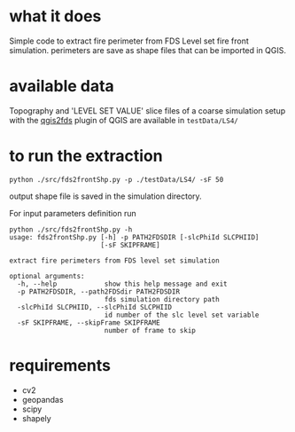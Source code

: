 # what it does
Simple code to extract fire perimeter from FDS Level set fire front simulation. perimeters are save as shape files that can be imported in QGIS. 

# available data
Topography and 'LEVEL SET VALUE' slice files of a coarse simulation setup with the [qgis2fds](https://github.com/firetools/qgis2fds) plugin of QGIS are available in `testData/LS4/`

# to run the extraction
```
python ./src/fds2frontShp.py -p ./testData/LS4/ -sF 50
```
output shape file is saved in the simulation directory. 

For input parameters definition run
```
python ./src/fds2frontShp.py -h
usage: fds2frontShp.py [-h] -p PATH2FDSDIR [-slcPhiId SLCPHIID]
                       [-sF SKIPFRAME]

extract fire perimeters from FDS level set simulation

optional arguments:
  -h, --help            show this help message and exit
  -p PATH2FDSDIR, --path2FDSdir PATH2FDSDIR
                        fds simulation directory path
  -slcPhiId SLCPHIID, --slcPhiId SLCPHIID
                        id number of the slc level set variable
  -sF SKIPFRAME, --skipFrame SKIPFRAME
                        number of frame to skip
```

# requirements
* cv2
* geopandas 
* scipy
* shapely
